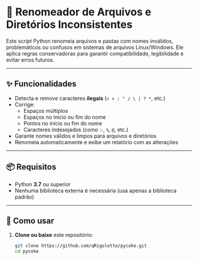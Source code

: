 # 🧹 Renomeador de Arquivos e Diretórios Inconsistentes

Este script Python renomeia arquivos e pastas com nomes inválidos, problemáticos ou confusos em sistemas de arquivos Linux/Windows. Ele aplica regras conservadoras para garantir compatibilidade, legibilidade e evitar erros futuros.

---

## ✨ Funcionalidades

- Detecta e remove caracteres **ilegais** (`< > : " / \ | ? *`, etc.)
- Corrige:
  - Espaços múltiplos
  - Espaços no início ou fim do nome
  - Pontos no início ou fim do nome
  - Caracteres indesejados (como `💥`, `%`, `@`, etc.)
- Garante nomes válidos e limpos para arquivos e diretórios
- Renomeia automaticamente e exibe um relatório com as alterações

---

## 📦 Requisitos

- Python **3.7** ou superior
- Nenhuma biblioteca externa é necessária (usa apenas a biblioteca padrão)

---

## 🚀 Como usar

1. **Clone ou baixe** este repositório:

   ```bash
   git clone https://github.com/qRigoletto/pycoke.git
   cd pycoke

